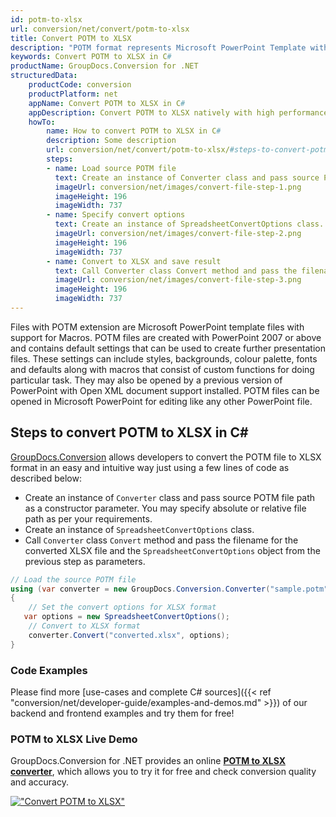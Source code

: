 ```yaml
---
id: potm-to-xlsx
url: conversion/net/convert/potm-to-xlsx
title: Convert POTM to XLSX
description: "POTM format represents Microsoft PowerPoint Template with .potm extension. Learn how to convert POTM to XLSX file programmatically in C# language using GroupDocs.Conversion for .NET library."
keywords: Convert POTM to XLSX in C#
productName: GroupDocs.Conversion for .NET
structuredData:
    productCode: conversion
    productPlatform: net
    appName: Convert POTM to XLSX in C#
    appDescription: Convert POTM to XLSX natively with high performance using C# language and server side GroupDocs.Conversion for .NET APIs, without the use of any software like Microsoft or Open Office.
    howTo:
        name: How to convert POTM to XLSX in C# 
        description: Some description
        url: conversion/net/convert/potm-to-xlsx/#steps-to-convert-potm-to-xlsx-in-c
        steps:
        - name: Load source POTM file 
          text: Create an instance of Converter class and pass source POTM file path as a constructor parameter. You may specify absolute or relative file path as per your requirements. 
          imageUrl: conversion/net/images/convert-file-step-1.png
          imageHeight: 196
          imageWidth: 737
        - name: Specify convert options 
          text: Create an instance of SpreadsheetConvertOptions class.
          imageUrl: conversion/net/images/convert-file-step-2.png
          imageHeight: 196
          imageWidth: 737
        - name: Convert to XLSX and save result 
          text: Call Converter class Convert method and pass the filename for the converted HTML file and the SpreadsheetConvertOptions object from the previous step as parameters.
          imageUrl: conversion/net/images/convert-file-step-3.png
          imageHeight: 196
          imageWidth: 737
---
```


Files with POTM extension are Microsoft PowerPoint template files with support for Macros. POTM files are created with PowerPoint 2007 or above and contains default settings that can be used to create further presentation files. These settings can include styles, backgrounds, colour palette, fonts and defaults along with macros that consist of custom functions for doing particular task. They may also be opened by a previous version of PowerPoint with Open XML document support installed. POTM files can be opened in Microsoft PowerPoint for editing like any other PowerPoint file.

## Steps to convert POTM to XLSX in C#

[GroupDocs.Conversion](https://products.groupdocs.com/conversion/net) allows developers to convert the POTM file to XLSX format in an easy and intuitive way just using a few lines of code as described below:

* Create an instance of `Converter` class and pass source POTM file path as a constructor parameter. You may specify absolute or relative file path as per your requirements. 
* Create an instance of `SpreadsheetConvertOptions` class.
* Call `Converter` class `Convert` method and pass the filename for the converted XLSX file and the `SpreadsheetConvertOptions` object from the previous step as parameters.

```csharp
// Load the source POTM file
using (var converter = new GroupDocs.Conversion.Converter("sample.potm"))
{
    // Set the convert options for XLSX format
   var options = new SpreadsheetConvertOptions();
    // Convert to XLSX format
    converter.Convert("converted.xlsx", options);
}
```

### Code Examples

Please find more [use-cases and complete C# sources]({{< ref "conversion/net/developer-guide/examples-and-demos.md" >}}) of our backend and frontend examples and try them for free!

### POTM to XLSX Live Demo

GroupDocs.Conversion for .NET provides an online [**POTM to XLSX converter**](https://products.groupdocs.app/conversion/potm-to-xlsx), which allows you to try it for free and check conversion quality and accuracy.

[!["Convert POTM to XLSX"](conversion/net/images/convert-to-xlsx/convert-potm-to-xlsx.png)](https://products.groupdocs.app/conversion/potm-to-xlsx)